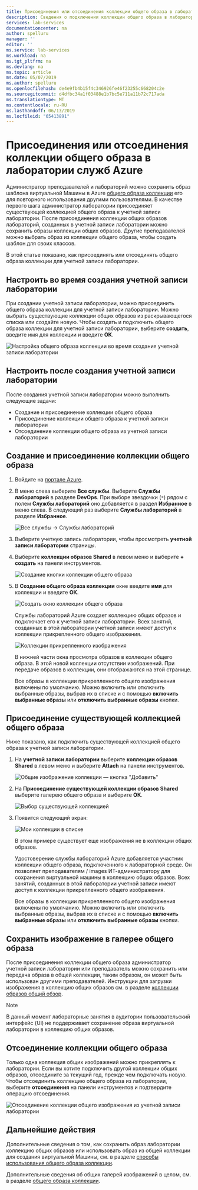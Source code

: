 ```yaml
---
title: Присоединения или отсоединения коллекции общего образа в лаборатории служб Azure | Документация Майкрософт
description: Сведения о подключении коллекции общего образа в лабораторию в Azure службы лаборатории.
services: lab-services
documentationcenter: na
author: spelluru
manager: ''
editor: ''
ms.service: lab-services
ms.workload: na
ms.tgt_pltfrm: na
ms.devlang: na
ms.topic: article
ms.date: 05/07/2019
ms.author: spelluru
ms.openlocfilehash: de4e9fb4b15f4c346926fe46f23255c668204c2e
ms.sourcegitcommit: d4dfbc34a1f03488e1b7bc5e711a11b72c717ada
ms.translationtype: MT
ms.contentlocale: ru-RU
ms.lasthandoff: 06/13/2019
ms.locfileid: "65413891"
---
```

# <a name="attach-or-detach-a-shared-image-gallery-in-azure-lab-services"></a>Присоединения или отсоединения коллекции общего образа в лаборатории служб Azure
Администратор преподавателей и лабораторий можно сохранить образ шаблона виртуальной Машины в Azure [общего образа коллекции](../../virtual-machines/windows/shared-image-galleries.md) его для повторного использования другими пользователями. В качестве первого шага администратор лаборатории присоединяет существующей коллекцией общего образа к учетной записи лаборатории. После присоединения коллекции общих образов лабораторий, созданных в учетной записи лаборатории можно сохранить образы коллекции общих образов. Другие преподавателей можно выбрать образ из коллекции общего образа, чтобы создать шаблон для своих классов. 

В этой статье показано, как присоединять или отсоединять общего образа коллекции для учетной записи лаборатории. 

## <a name="configure-at-the-time-of-lab-account-creation"></a>Настроить во время создания учетной записи лаборатории
При создании учетной записи лаборатории, можно присоединить общего образа коллекции для учетной записи лаборатории. Можно выбрать существующие коллекции общих образов из раскрывающегося списка или создайте новую. Чтобы создать и подключить общего образа коллекции для учетной записи лаборатории, выберите **создать**, введите имя для коллекции и введите **ОК**. 

![Настройка общего образа коллекции во время создания учетной записи лаборатории](../media/how-to-use-shared-image-gallery/new-lab-account.png)

## <a name="configure-after-the-lab-account-is-created"></a>Настроить после создания учетной записи лаборатории
После создания учетной записи лаборатории можно выполнить следующие задачи:

- Создание и присоединение коллекции общего образа
- Присоединение коллекции общего образа к учетной записи лаборатории
- Отсоединение коллекции общего образа из учетной записи лаборатории

## <a name="create-and-attach-a-shared-image-gallery"></a>Создание и присоединение коллекции общего образа
1. Войдите на [портале Azure](https://portal.azure.com).
2. В меню слева выберите **Все службы**. Выберите **Службы лабораторий** в разделе **DevOps**. При выборе звездочки (`*`) рядом с полем **Службы лабораторий** оно добавляется в раздел **Избранное** в меню слева. В следующий раз выберите **Службы лабораторий** в разделе **Избранное**.

    ![Все службы -> Службы лабораторий](../media/tutorial-setup-lab-account/select-lab-accounts-service.png)
3. Выберите учетную запись лаборатории, чтобы просмотреть **учетной записи лаборатории** страницы. 
4. Выберите **коллекции образов Shared** в левом меню и выберите **+ создать** на панели инструментов.  

    ![Создание кнопки коллекции общего образа](../media/how-to-use-shared-image-gallery/new-shared-image-gallery-button.png)
5. В **Создание общего образа коллекции** окне введите **имя** для коллекции и введите **ОК**. 

    ![Создать окно коллекции общего образа](../media/how-to-use-shared-image-gallery/create-shared-image-gallery-window.png)

    Службы лабораторий Azure создает коллекцию общих образов и подключает его к учетной записи лаборатории. Всех занятий, созданных в этой лаборатории учетной записи имеют доступ к коллекции прикрепленного общего изображения. 

    ![Коллекции прикрепленного изображения](../media/how-to-use-shared-image-gallery/image-gallery-in-list.png)

    В нижней части окна просмотра образов в коллекции общего образа. В этой новой коллекции отсутствии изображений. При передаче образов в коллекции, они отображаются на этой странице.     

    Все образы в коллекции прикрепленного общего изображения включены по умолчанию. Можно включить или отключить выбранные образы, выбрав их в списке и с помощью **включить выбранные образы** или **отключить выбранные образы** кнопки.

## <a name="attach-an-existing-shared-image-gallery"></a>Присоединение существующей коллекцией общего образа
Ниже показано, как подключить существующей коллекцией общего образа к учетной записи лаборатории. 

1. На **учетной записи лаборатории** выберите **коллекции образов Shared** в левом меню и выберите **Attach** на панели инструментов. 

    ![Общие изображение коллекции — кнопка "Добавить"](../media/how-to-use-shared-image-gallery/sig-attach-button.png)
5. На **Присоединение существующей коллекции образов Shared** выберите галерею общего образа и выберите **ОК**.

    ![Выбор существующей коллекцией](../media/how-to-use-shared-image-gallery/select-image-gallery.png)
6. Появится следующий экран: 

    ![Мои коллекции в списке](../media/how-to-use-shared-image-gallery/my-gallery-in-list.png)
    
    В этом примере существует еще изображения не в коллекции общих образов.

    Удостоверение службы лабораторий Azure добавляется участник коллекции общего образа, подключенного к лабораторной среде. Он позволяет преподавателям / images ИТ-администратору для сохранения виртуальной машины в коллекцию общих образов. Всех занятий, созданных в этой лаборатории учетной записи имеют доступ к коллекции прикрепленного общего изображения. 

    Все образы в коллекции прикрепленного общего изображения включены по умолчанию. Можно включить или отключить выбранные образы, выбрав их в списке и с помощью **включить выбранные образы** или **отключить выбранные образы** кнопки. 

## <a name="save-an-image-to-the-shared-image-gallery"></a>Сохранить изображение в галерее общего образа
После присоединения коллекции общего образа администратор учетной записи лаборатории или преподаватель можно сохранить или передача образа в общей коллекции, таким образом, он может быть использован другими преподавателей. Инструкции для загрузки изображения в коллекцию общих образов см. в разделе [коллекции образов общий обзор](../../virtual-machines/windows/shared-images.md). 

> [!NOTE]
> В данный момент лабораторные занятия в аудитории пользовательский интерфейс (UI) не поддерживает сохранение образа виртуальной лаборатории в коллекцию общих образов. 

## <a name="detach-a-shared-image-gallery"></a>Отсоединение коллекции общего образа
Только одна коллекция общих изображений можно прикреплять к лаборатории. Если вы хотите подключить другой коллекции общих образов, отсоедините за текущий год, прежде чем подключать новую. Чтобы отсоединить коллекцию общего образа из лаборатории, выберите **отсоединения** на панели инструментов и подтвердите операцию отсоединения. 

![Отсоединение коллекции общего изображения из учетной записи лаборатории](../media/how-to-use-shared-image-gallery/detach.png)

## <a name="next-steps"></a>Дальнейшие действия
Дополнительные сведения о том, как сохранить образ лаборатории коллекцию общих образов или использовать образ из общей коллекции для создания виртуальной Машины, см. в разделе [способы использования общего образа коллекции](how-to-use-shared-image-gallery.md).

Дополнительные сведения об общих галерей изображений в целом, см. в разделе [общего образа коллекции](../../virtual-machines/windows/shared-image-galleries.md).
